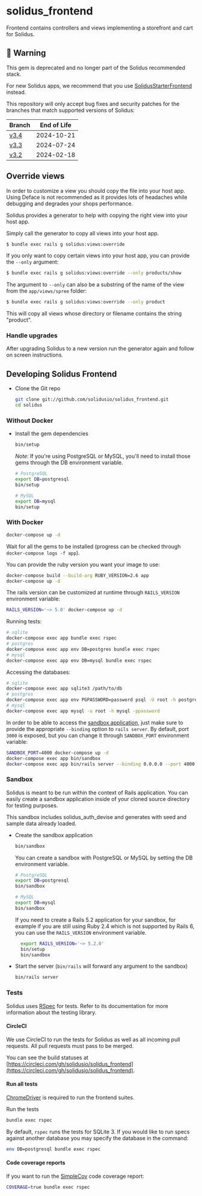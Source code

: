 # solidus\_frontend

Frontend contains controllers and views implementing a storefront and cart for Solidus.

## 🚧 Warning

This gem is deprecated and no longer part of the Solidus recommended stack.

For new Solidus apps, we recommend that you use
[SolidusStarterFrontend](https://github.com/solidusio/solidus_starter_frontend)
instead.

This repository will only accept bug fixes and security patches for the
branches that match supported versions of Solidus:

| Branch                                                          | End of Life |
| --------------------------------------------------------------- | ----------- |
| [v3.4](https://github.com/solidusio/solidus_frontend/tree/v3.4) | 2024-10-21  |
| [v3.3](https://github.com/solidusio/solidus_frontend/tree/v3.3) | 2024-07-24  |
| [v3.2](https://github.com/solidusio/solidus_frontend/tree/v3.2) | 2024-02-18  |

## Override views

In order to customize a view you should copy the file into your host app. Using Deface is not
recommended as it provides lots of headaches while debugging and degrades your shops performance.

Solidus provides a generator to help with copying the right view into your host app.

Simply call the generator to copy all views into your host app.

```bash
$ bundle exec rails g solidus:views:override
```

If you only want to copy certain views into your host app, you can provide the `--only` argument:

```bash
$ bundle exec rails g solidus:views:override --only products/show
```

The argument to `--only` can also be a substring of the name of the view from the `app/views/spree` folder:

```bash
$ bundle exec rails g solidus:views:override --only product
```

This will copy all views whose directory or filename contains the string "product".

### Handle upgrades

After upgrading Solidus to a new version run the generator again and follow on screen instructions.

## Developing Solidus Frontend

* Clone the Git repo

  ```bash
  git clone git://github.com/solidusio/solidus_frontend.git
  cd solidus
  ```

### Without Docker

* Install the gem dependencies

  ```bash
  bin/setup
  ```

  _Note_: If you're using PostgreSQL or MySQL, you'll need to install those gems through the DB environment variable.

  ```bash
  # PostgreSQL
  export DB=postgresql
  bin/setup

  # MySQL
  export DB=mysql
  bin/setup
  ```

### With Docker

```bash
docker-compose up -d
```

Wait for all the gems to be installed (progress can be checked through `docker-compose logs -f app`).

You can provide the ruby version you want your image to use:

```bash
docker-compose build --build-arg RUBY_VERSION=2.6 app
docker-compose up -d
```

The rails version can be customized at runtime through `RAILS_VERSION` environment variable:

```bash
RAILS_VERSION='~> 5.0' docker-compose up -d
```

Running tests:

```bash
# sqlite
docker-compose exec app bundle exec rspec
# postgres
docker-compose exec app env DB=postgres bundle exec rspec
# mysql
docker-compose exec app env DB=mysql bundle exec rspec
```

Accessing the databases:

```bash
# sqlite
docker-compose exec app sqlite3 /path/to/db
# postgres
docker-compose exec app env PGPASSWORD=password psql -U root -h postgres
# mysql
docker-compose exec app mysql -u root -h mysql -ppassword
```

In order to be able to access the [sandbox application](#sandbox), just make
sure to provide the appropriate `--binding` option to `rails server`. By
default, port `3000` is exposed, but you can change it through `SANDBOX_PORT`
environment variable:

```bash
SANDBOX_PORT=4000 docker-compose up -d
docker-compose exec app bin/sandbox
docker-compose exec app bin/rails server --binding 0.0.0.0 --port 4000
```

### Sandbox

Solidus is meant to be run within the context of Rails application. You can
easily create a sandbox application inside of your cloned source directory for
testing purposes.

This sandbox includes solidus\_auth\_devise and generates with seed and sample
data already loaded.

* Create the sandbox application

  ```bash
  bin/sandbox
  ```

  You can create a sandbox with PostgreSQL or MySQL by setting the DB environment variable.

  ```bash
  # PostgreSQL
  export DB=postgresql
  bin/sandbox

  # MySQL
  export DB=mysql
  bin/sandbox
  ```

  If you need to create a Rails 5.2 application for your sandbox, for example
  if you are still using Ruby 2.4 which is not supported by Rails 6, you can
  use the `RAILS_VERSION` environment variable.

  ```bash
    export RAILS_VERSION='~> 5.2.0'
    bin/setup
    bin/sandbox
  ```

* Start the server (`bin/rails` will forward any argument to the sandbox)

  ```bash
  bin/rails server
  ```

### Tests

Solidus uses [RSpec](http://rspec.info) for tests. Refer to its documentation for
more information about the testing library.

#### CircleCI

We use CircleCI to run the tests for Solidus as well as all incoming pull
requests. All pull requests must pass to be merged.

You can see the build statuses at
[https://circleci.com/gh/solidusio/solidus_frontend](https://circleci.com/gh/solidusio/solidus_frontend).

#### Run all tests

[ChromeDriver](https://sites.google.com/a/chromium.org/chromedriver/home) is
required to run the frontend suites.

Run the tests

```bash
bundle exec rspec
```

By default, `rspec` runs the tests for SQLite 3. If you would like to run specs
against another database you may specify the database in the command:

```bash
env DB=postgresql bundle exec rspec
```

#### Code coverage reports

If you want to run the [SimpleCov](https://github.com/colszowka/simplecov) code
coverage report:

```bash
COVERAGE=true bundle exec rspec
```

